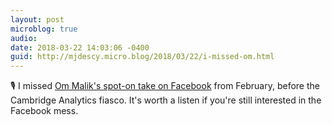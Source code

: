 ```yaml
---
layout: post
microblog: true
audio: 
date: 2018-03-22 14:03:06 -0400
guid: http://mjdescy.micro.blog/2018/03/22/i-missed-om.html
---
```

🎙 I missed [Om Malik's spot-on take on Facebook](https://overcast.fm/+HRuoucwWM) from February, before the Cambridge Analytics fiasco. It's worth a listen if you're still interested in the Facebook mess.
